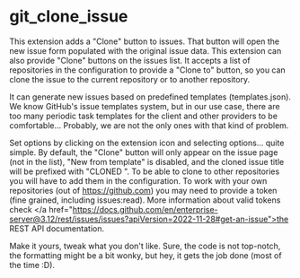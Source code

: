 # git_clone_issue

This extension adds a "Clone" button to issues. That button will open the new issue form populated with the original issue data. This extension can also provide "Clone" buttons on the issues list. It accepts a list of repositories in the configuration to provide a "Clone to" button, so you can clone the issue to the current repository or to another repository.

It can generate new issues based on predefined templates (templates.json). We know GitHub's issue templates system, but in our use case, there are too many periodic task templates for the client and other providers to be comfortable... Probably, we are not the only ones with that kind of problem.

Set options by clicking on the extension icon and selecting options... quite simple. By default, the "Clone" button will only appear on the issue page (not in the list), "New from template" is disabled, and the cloned issue title will be prefixed with "CLONED ". To be able to clone to other repositories you will have to add them in the configuration. To work with your own repositories (out of https://github.com) you may need to provide a token (fine grained, including issues:read). More information about valid tokens check </a href="https://docs.github.com/en/enterprise-server@3.12/rest/issues/issues?apiVersion=2022-11-28#get-an-issue">the REST API documentation</a>.

Make it yours, tweak what you don't like. Sure, the code is not top-notch, the formatting might be a bit wonky, but hey, it gets the job done (most of the time :D).

